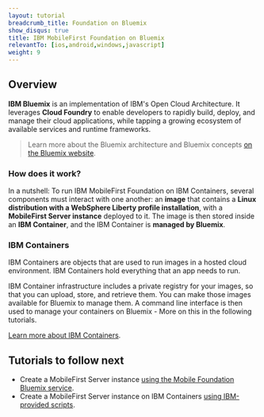```yaml
---
layout: tutorial
breadcrumb_title: Foundation on Bluemix
show_disqus: true
title: IBM MobileFirst Foundation on Bluemix
relevantTo: [ios,android,windows,javascript]
weight: 9
---
```

## Overview
**IBM Bluemix** is an implementation of IBM's Open Cloud Architecture. It leverages **Cloud Foundry** to enable developers to rapidly build, deploy, and manage their cloud applications, while tapping a growing ecosystem of available services and runtime frameworks.

> Learn more about the Bluemix architecture and Bluemix concepts [on the Bluemix website](https://www.ng.bluemix.net/docs/overview/overview.html).

### How does it work?
In a nutshell: To run IBM MobileFirst Foundation on IBM Containers, several components must interact with one another: an **image** that contains a **Linux distribution with a WebSphere Liberty profile installation**, with a **MobileFirst Server instance** deployed to it. The image is then stored inside an **IBM Container**, and the IBM Container is **managed by Bluemix**.

### IBM Containers
IBM Containers are objects that are used to run images in a hosted cloud environment. IBM Containers hold everything that an app needs to run.

IBM Container infrastructure includes a private registry for your images, so that you can upload, store, and retrieve them. You can make those images available for Bluemix to manage them. A command line interface is then used to manage your containers on Bluemix - More on this in the following tutorials.

[Learn more about IBM Containers](https://www.ng.bluemix.net/docs/containers/container_index.html).

## Tutorials to follow next
* Create a MobileFirst Server instance [using the Mobile Foundation Bluemix service](using-mobile-foundation/).
* Create a MobileFirst Server instance on IBM Containers [using IBM-provided scripts](mobilefirst-server-using-scripts/).
